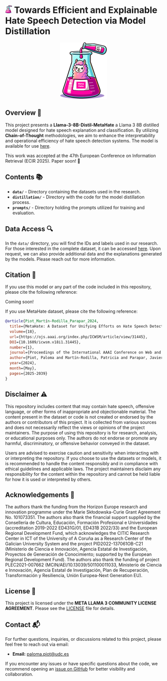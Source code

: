 # <img src="img/meta_hate_distilled.png" alt="Hate Speech Detection" width="22"/> Towards Efficient and Explainable Hate Speech Detection via Model Distillation
<p align="center" width="150px">
  <img src="img/meta_hate_distilled.png" />
</p>


## Overview 🌟

This project presents a **Llama-3-8B-Distil-MetaHate** a Llama 3 8B distilled model designed for hate speech explanation and classification. By utilizing **Chain-of-Thought** methodologies, we aim to enhance the interpretability and operational efficiency of hate speech detection systems. The model is available for use [here](https://huggingface.co/irlab-udc/Llama-3-8B-Distil-MetaHate).

This work was accepted at the 47th European Conference on Information Retrieval (ECIR 2025). Paper soon! 📄

## Contents 📚

- **`data/`** - Directory containing the datasets used in the research.
- **`distillation/`** - Directory with the code for the model distillation process.
- **`prompts/`** - Directory holding the prompts utilized for training and evaluation.

## Data Access 🔍

In the `data/` directory, you will find the IDs and labels used in our research. For those interested in the complete dataset, it can be accessed [here](https://huggingface.co/datasets/irlab-udc/metahate). Upon request, we can also provide additional data and the explanations generated by the models. Please reach out for more information.

## Citation 📑

If you use this model or any part of the code included in this repository, please cite the following reference:

Coming soon!

If you use MetaHate dataset, please cite the following reference:

```bibtex
@article{Piot_Martín-Rodilla_Parapar_2024,
  title={MetaHate: A Dataset for Unifying Efforts on Hate Speech Detection},
  volume={18},
  url={https://ojs.aaai.org/index.php/ICWSM/article/view/31445},
  DOI={10.1609/icwsm.v18i1.31445},
  number={1},
  journal={Proceedings of the International AAAI Conference on Web and Social Media},
  author={Piot, Paloma and Martín-Rodilla, Patricia and Parapar, Javier},
  year={2024},
  month={May},
  pages={2025-2039}
}
```

## Disclaimer ⚠️

This repository includes content that may contain hate speech, offensive language, or other forms of inappropriate and objectionable material. The content present in the dataset or code is not created or endorsed by the authors or contributors of this project. It is collected from various sources and does not necessarily reflect the views or opinions of the project maintainers.  The purpose of using this repository is for research, analysis, or educational purposes only. The authors do not endorse or promote any harmful, discriminatory, or offensive behavior conveyed in the dataset.

Users are advised to exercise caution and sensitivity when interacting with or interpreting the repository. If you choose to use the datasets or models, it is recommended to handle the content responsibly and in compliance with ethical guidelines and applicable laws.  The project maintainers disclaim any responsibility for the content within the repository and cannot be held liable for how it is used or interpreted by others.

## Acknowledgements 🙏

The authors thank the funding from the Horizon Europe research and innovation programme under the Marie Skłodowska-Curie Grant Agreement No. 101073351. The authors also thank the financial support supplied by the Consellería de Cultura, Educación, Formación Profesional e Universidades (accreditation 2019-2022 ED431G/01, ED431B 2022/33) and the European Regional Development Fund, which acknowledges the CITIC Research Center in ICT of the University of A Coruña as a Research Center of the Galician University System and the project PID2022-137061OB-C21 (Ministerio de Ciencia e Innovación, Agencia Estatal de Investigación, Proyectos de Generación de Conocimiento; supported by the European Regional Development Fund). The authors also thank the funding of project PLEC2021-007662 (MCIN/AEI/10.13039/501100011033, Ministerio de Ciencia e Innovación, Agencia Estatal de Investigación, Plan de Recuperación, Transformación y Resiliencia, Unión Europea-Next Generation EU).

## License 📜

This project is licensed under the **META LLAMA 3 COMMUNITY LICENSE AGREEMENT**. Please see the [LICENSE](LICENSE) file for details.

## Contact 📬

For further questions, inquiries, or discussions related to this project, please feel free to reach out via email:

- **Email:** [paloma.piot@udc.es](mailto:paloma.piot@udc.es)

If you encounter any issues or have specific questions about the code, we recommend opening an [issue on GitHub](https://github.com/your_username/your_project/issues) for better visibility and collaboration.

